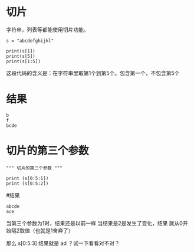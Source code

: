 # 切片

字符串，列表等都能使用切片功能。

```
s = "abcdefghijkl"

print(s[1])
print(s[5])
print(s[1:5])
```

这段代码的含义是：在字符串里取第1个到第5个。包含第一个，不包含第5个

# 结果

```
b
f
bcde
```

# 切片的第三个参数

```
""" 切片的第三个参数 """

print (s[0:5:1])
print (s[0:5:2])
```

#结果

```
abcde
ace
```

当第三个参数为1时，结果还是以前一样
当结果是2是发生了变化，结果 就从0开始隔2取值（也就是1舍弃了）

那么 s[0:5:3] 结果就是 ad ？试一下看看对不对？
